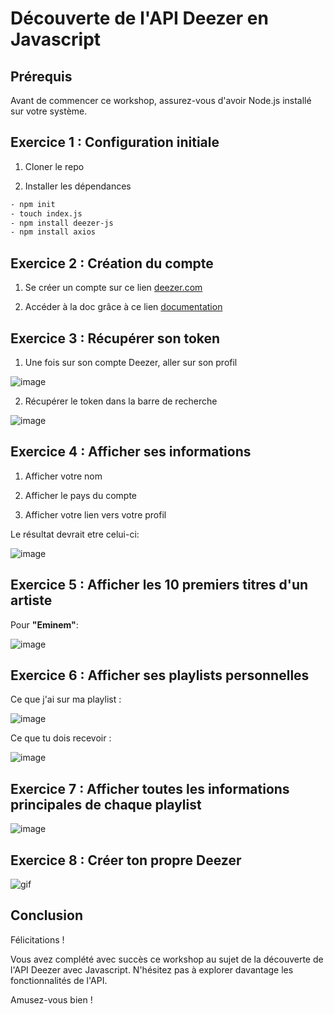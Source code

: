 # Découverte de l'API Deezer en Javascript

## Prérequis

Avant de commencer ce workshop, assurez-vous d'avoir Node.js installé sur votre système.

## Exercice 1 : Configuration initiale
1. Cloner le repo
   
2. Installer les dépendances

```bash
- npm init
- touch index.js
- npm install deezer-js
- npm install axios
 ```
## Exercice 2 : Création du compte

1. Se créer un compte sur ce lien [deezer.com](https://www.deezer.com/fr/) 

2. Accéder à la doc grâce à ce lien [documentation](https://developers.deezer.com/api)

## Exercice 3 : Récupérer son token

1. Une fois sur son compte Deezer, aller sur son profil
   
![image](https://github.com/Nicolasalx/API-Initiation/assets/114945623/5de1cb18-938c-4cad-b314-7d7b55703dff)

2. Récupérer le token dans la barre de recherche

![image](https://github.com/Nicolasalx/API-Initiation/assets/114945623/6681c9d1-f4d8-4f5d-ad7a-a55b46c742e3)

## Exercice 4 : Afficher ses informations

1. Afficher votre nom

2. Afficher le pays du compte

3. Afficher votre lien vers votre profil

Le résultat devrait etre celui-ci:

![image](https://github.com/Nicolasalx/D-couverte-de-l-API-Deezer-en-Javascript/assets/114945623/093c8547-b860-4f37-9ca0-ed63c7dad91a)

## Exercice 5 : Afficher les 10 premiers titres d'un artiste

Pour **"Eminem"**:

![image](https://github.com/Nicolasalx/D-couverte-de-l-API-Deezer-en-Javascript/assets/114945623/a2f0ffe9-06bd-4a91-a587-31545d953517)

## Exercice 6 : Afficher ses playlists personnelles

Ce que j'ai sur ma playlist :

![image](https://github.com/Nicolasalx/D-couverte-de-l-API-Deezer-en-Javascript/assets/114945623/4ec8a20e-d590-447e-adf1-1cb61b2646eb)

Ce que tu dois recevoir :

![image](https://github.com/Nicolasalx/D-couverte-de-l-API-Deezer-en-Javascript/assets/114945623/3f494372-9aaf-47a6-b305-554cc31c33fe)

## Exercice 7 : Afficher toutes les informations principales de chaque playlist

![image](https://github.com/Nicolasalx/Decouverte-de-l-API-Deezer-en-Javascript/assets/114945623/010b2215-b85c-4050-a7db-9171b3bb09fa)

## Exercice 8 : Créer ton propre Deezer

![gif](https://github.com/Nicolasalx/Decouverte-de-l-API-Deezer-en-Javascript/blob/main/Deezer-Web-App-Demo.gif)

## Conclusion
    
Félicitations !

Vous avez complété avec succès ce workshop au sujet de la découverte de l'API Deezer avec Javascript. N'hésitez pas à explorer davantage les fonctionnalités de l'API.

Amusez-vous bien !
